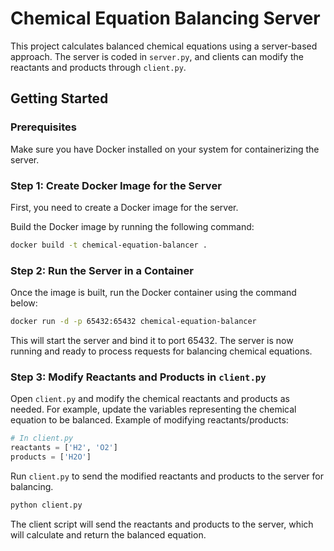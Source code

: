 # Chemical Equation Balancing Server
This project calculates balanced chemical equations using a server-based approach. The server is coded in `server.py`, and clients can modify the reactants and products through `client.py`.

## Getting Started
### Prerequisites

Make sure you have Docker installed on your system for containerizing the server.

### Step 1: Create Docker Image for the Server
First, you need to create a Docker image for the server. 

Build the Docker image by running the following command:
```bash
docker build -t chemical-equation-balancer .
```
### Step 2: Run the Server in a Container
Once the image is built, run the Docker container using the command below:
```bash
docker run -d -p 65432:65432 chemical-equation-balancer
```
This will start the server and bind it to port 65432. The server is now running and ready to process requests for balancing chemical equations.

### Step 3: Modify Reactants and Products in `client.py`
Open `client.py` and modify the chemical reactants and products as needed. For example, update the variables representing the chemical equation to be balanced.
Example of modifying reactants/products:
```python
# In client.py
reactants = ['H2', 'O2']
products = ['H2O']
```
Run `client.py` to send the modified reactants and products to the server for balancing.
```bash
python client.py
```
The client script will send the reactants and products to the server, which will calculate and return the balanced equation.
